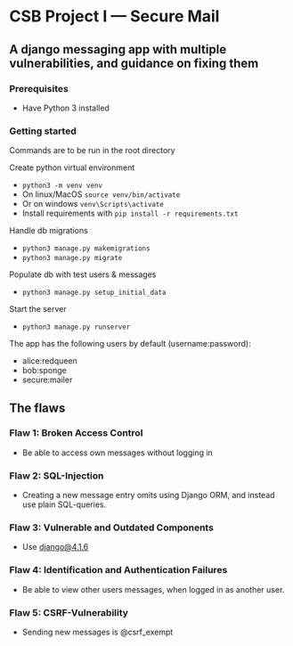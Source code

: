 # CSB Project I — Secure Mail

## A django messaging app with multiple vulnerabilities, and guidance on fixing them

### Prerequisites

- Have Python 3 installed

### Getting started

Commands are to be run in the root directory

Create python virtual environment

- `python3 -m venv venv`
- On linux/MacOS `source venv/bin/activate`
- Or on windows `venv\Scripts\activate`
- Install requirements with `pip install -r requirements.txt`

Handle db migrations

- `python3 manage.py makemigrations`
- `python3 manage.py migrate`

Populate db with test users & messages

- `python3 manage.py setup_initial_data`

Start the server

- `python3 manage.py runserver`

The app has the following users by default (username:password):

- alice:redqueen
- bob:sponge
- secure:mailer

## The flaws

### Flaw 1: Broken Access Control

- Be able to access own messages without logging in

### Flaw 2: SQL-Injection

- Creating a new message entry omits using Django ORM, and instead use plain SQL-queries.

### Flaw 3: Vulnerable and Outdated Components

- Use django@4.1.6

### Flaw 4: Identification and Authentication Failures

- Be able to view other users messages, when logged in as another user.

### Flaw 5: CSRF-Vulnerability

<!-- Documented in the code -->

- Sending new messages is @csrf_exempt
